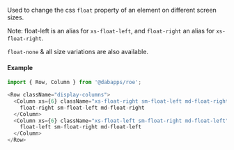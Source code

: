 Used to change the css `float` property of an element on different screen sizes.

Note: float-left is an alias for `xs-float-left`, and `float-right` an alias for `xs-float-right`.

`float-none` & all size variations are also available.

#### Example

```js
import { Row, Column } from '@dabapps/roe';

<Row className="display-columns">
  <Column xs={6} className="xs-float-right sm-float-left md-float-right">
    float-right sm-float-left md-float-right
  </Column>
  <Column xs={6} className="xs-float-left sm-float-right md-float-left">
    float-left sm-float-right md-float-left
  </Column>
</Row>
```
